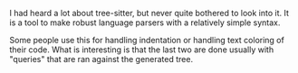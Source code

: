I had heard a lot about tree-sitter, but never quite bothered to look into it.
It is a tool to make robust language parsers with a relatively simple syntax.

Some people use this for handling indentation or handling text coloring of their
code.   What is interesting is that the last two are done usually with "queries"
that are ran against the generated tree.